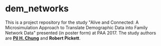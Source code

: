 # dem_networks
This is a project repository for the study "Alive and Connected: A Microsimulation Approach to Translate Demographic Data into Family Network Data" presented (in poster form) at PAA 2017. The study authors are [__Pil H. Chung__](http://www.paulchung.org) and __Robert Pickett__.
